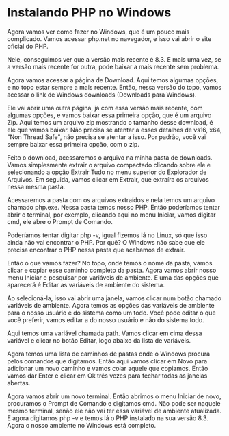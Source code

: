 # Instalando PHP no Windows

Agora vamos ver como fazer no Windows, que é um pouco mais complicado. Vamos acessar php.net no navegador, e isso vai abrir o site oficial do PHP.

Nele, conseguimos ver que a versão mais recente é 8.3. E mais uma vez, se a versão mais recente for outra, pode baixar a mais recente sem problema.

Agora vamos acessar a página de Download. Aqui temos algumas opções, e no topo estar sempre a mais recente. Então, nessa versão do topo, vamos acessar o link de Windows downloads (Downloads para Windows).

Ele vai abrir uma outra página, já com essa versão mais recente, com algumas opções, e vamos baixar essa primeira opção, que é um arquivo Zip. Aqui temos um arquivo zip mostrando o tamanho desse download, é ele que vamos baixar. Não precisa se atentar a esses detalhes de vs16, x64, "Non Thread Safe", não precisa se atentar a isso. Por padrão, você vai sempre baixar essa primeira opção, com o zip.

Feito o download, acessaremos o arquivo na minha pasta de downloads. Vamos simplesmente extrair o arquivo compactado clicando sobre ele e selecionando a opção Extrair Tudo no menu superior do Explorador de Arquivos. Em seguida, vamos clicar em Extrair, que extraíra os arquivos nessa mesma pasta.

Acessaremos a pasta com os arquivos extraídos e nela temos um arquivo chamado php.exe. Nessa pasta temos nosso PHP. Então poderíamos tentar abrir o terminal, por exemplo, clicando aqui no menu Iniciar, vamos digitar cmd, ele abre o Prompt de Comando.

Poderíamos tentar digitar php -v, igual fizemos lá no Linux, só que isso ainda não vai encontrar o PHP. Por quê? O Windows não sabe que ele precisa encontrar o PHP nessa pasta que acabamos de extrair.

Então o que vamos fazer? No topo, onde temos o nome da pasta, vamos clicar e copiar esse caminho completo da pasta. Agora vamos abrir nosso menu Iniciar e pesquisar por variáveis de ambiente. E uma das opções que aparecerá é Editar as variáveis de ambiente do sistema.

Ao selecioná-la, isso vai abrir uma janela, vamos clicar num botão chamado variáveis de ambiente. Agora temos as opções das variáveis de ambiente para o nosso usuário e do sistema como um todo. Você pode editar o que você preferir, vamos editar a do nosso usuário e não do sistema todo.

Aqui temos uma variável chamada path. Vamos clicar em cima dessa variável e clicar no botão Editar, logo abaixo da lista de variáveis.

Agora temos uma lista de caminhos de pastas onde o Windows procura pelos comandos que digitamos. Então aqui vamos clicar em Novo para adicionar um novo caminho e vamos colar aquele que copiamos. Então vamos dar Enter e clicar em Ok três vezes para fechar todas as janelas abertas.

Agora vamos abrir um novo terminal. Então abrimos o menu Iniciar de novo, procuramos o Prompt de Comando e digitamos cmd. Não pode ser naquele mesmo terminal, senão ele não vai ter essa variável de ambiente atualizada. E agora digitamos php -v e temos lá o PHP instalado na sua versão 8.3. Agora o nosso ambiente no Windows está completo.
